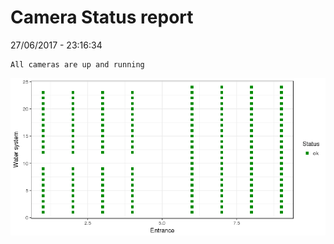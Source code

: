 Camera Status report
================
27/06/2017 - 23:16:34

    All cameras are up and running

![](camreport_files/figure-markdown_github/unnamed-chunk-2-1.png)
